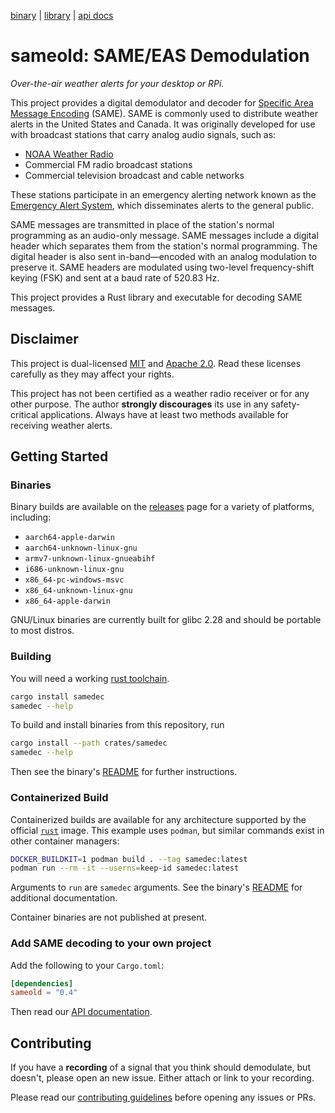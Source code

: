 [binary](https://crates.io/crates/samedec) | [library](https://crates.io/crates/sameold) | [api docs](https://docs.rs/sameold/latest/sameold)

# sameold: SAME/EAS Demodulation

*Over-the-air weather alerts for your desktop or RPi.*

This project provides a digital demodulator and decoder for
[Specific Area Message Encoding](https://en.wikipedia.org/wiki/Specific_Area_Message_Encoding)
(SAME). SAME is commonly used to distribute weather alerts in the United States
and Canada. It was originally developed for use with broadcast stations that
carry analog audio signals, such as:

* [NOAA Weather Radio](https://www.weather.gov/nwr/)
* Commercial FM radio broadcast stations
* Commercial television broadcast and cable networks

These stations participate in an emergency alerting network known as the
[Emergency Alert System](https://en.wikipedia.org/wiki/Emergency_Alert_System),
which disseminates alerts to the general public.

SAME messages are transmitted in place of the station's normal programming
as an audio-only message. SAME messages include a digital header which
separates them from the station's normal programming. The digital header is
also sent in-band—encoded with an analog modulation to preserve it. SAME
headers are modulated using two-level frequency-shift keying (FSK) and sent
at a baud rate of 520.83 Hz.

This project provides a Rust library and executable for decoding SAME messages.

## Disclaimer

This project is dual-licensed [MIT](./LICENSE-MIT) and
[Apache 2.0](./LICENSE-APACHE). Read these licenses carefully as they may
affect your rights.

This project has not been certified as a weather radio receiver or for any other
purpose. The author **strongly discourages** its use in any safety-critical
applications. Always have at least two methods available for receiving weather
alerts.

## Getting Started

### Binaries

Binary builds are available on the
[releases](https://github.com/cbs228/sameold/releases) page for a variety of
platforms, including:

* `aarch64-apple-darwin`
* `aarch64-unknown-linux-gnu`
* `armv7-unknown-linux-gnueabihf`
* `i686-unknown-linux-gnu`
* `x86_64-pc-windows-msvc`
* `x86_64-unknown-linux-gnu`
* `x86_64-apple-darwin`

GNU/Linux binaries are currently built for glibc 2.28 and should be
portable to most distros.

### Building

You will need a working
[rust toolchain](https://www.rust-lang.org/learn/get-started).

```bash
cargo install samedec
samedec --help
```

To build and install binaries from this repository, run

```bash
cargo install --path crates/samedec
samedec --help
```

Then see the binary's [README](./crates/samedec/README.md) for further
instructions.

### Containerized Build

Containerized builds are available for any architecture supported by the
official [`rust`](https://hub.docker.com/_/rust) image. This example uses
`podman`, but similar commands exist in other container managers:

```bash
DOCKER_BUILDKIT=1 podman build . --tag samedec:latest
podman run --rm -it --userns=keep-id samedec:latest
```

Arguments to `run` are `samedec` arguments. See the binary's
[README](./crates/samedec/README.md) for additional documentation.

Container binaries are not published at present.

### Add SAME decoding to your own project

Add the following to your `Cargo.toml`:

```toml
[dependencies]
sameold = "0.4"
```

Then read our
[API documentation](https://docs.rs/sameold/latest/sameold).

## Contributing

If you have a **recording** of a signal that you think should demodulate, but
doesn't, please open an new issue. Either attach or link to your
recording.

Please read our
[contributing guidelines](https://github.com/cbs228/sameold/blob/master/CONTRIBUTING.md)
before opening any issues or PRs.
